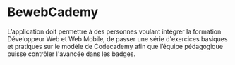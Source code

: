 # BewebCademy

L’application doit permettre à des personnes voulant intégrer la formation Développeur Web et Web Mobile, de passer une série d'exercices basiques et pratiques sur le modèle de Codecademy afin que l’équipe pédagogique puisse contrôler l'avancée dans les badges.